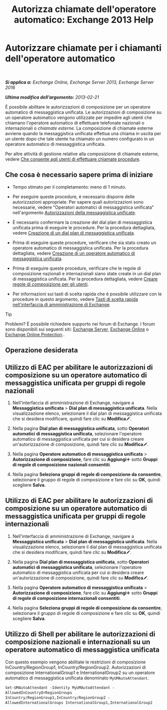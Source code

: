 ﻿---
title: "Autorizza chiamate dell'operatore automatico: Exchange 2013 Help"
TOCTitle: Autorizzare chiamate per i chiamanti dell'operatore automatico
ms:assetid: c6c94fad-64df-44aa-a198-980f017ef716
ms:mtpsurl: https://technet.microsoft.com/it-it/library/Bb691238(v=EXCHG.150)
ms:contentKeyID: 51407410
ms.date: 05/22/2018
mtps_version: v=EXCHG.150
ms.translationtype: MT
---

# Autorizzare chiamate per i chiamanti dell'operatore automatico

 

_**Si applica a:** Exchange Online, Exchange Server 2013, Exchange Server 2016_

_**Ultima modifica dell'argomento:** 2013-02-21_

È possibile abilitare le autorizzazioni di composizione per un operatore automatico di messaggistica unificata. Le autorizzazioni di composizione su un operatore automatico vengono utilizzate per impedire agli utenti che chiamano l'operatore automatico di effettuare telefonate nazionali o internazionali o *chiamate esterne*. La composizione di chiamate esterne avviene quando la messaggistica unificata effettua una chiama in uscita per un utente dopo che tale utente ha chiamato un numero configurato in un operatore automatico di messaggistica unificata.

Per altre attività di gestione relative alla composizione di chiamate esterne, vedere [Che consente agli utenti di effettuare chiamate procedure](allowing-users-to-make-calls-procedures-exchange-2013-help.md).

## Che cosa è necessario sapere prima di iniziare

  - Tempo stimato per il completamento: meno di 1 minuto.

  - Per eseguire queste procedure, è necessario disporre delle autorizzazioni appropriate. Per sapere quali autorizzazioni sono necessarie, vedere "Operatori automatici di messaggistica unificata" nell'argomento [Autorizzazioni della messaggistica unificate](unified-messaging-permissions-exchange-2013-help.md).

  - È necessario confermare la creazione del dial plan di messaggistica unificata prima di eseguire le procedure. Per la procedura dettagliata, vedere [Creazione di un dial plan di messaggistica unificata](create-a-um-dial-plan-exchange-2013-help.md).

  - Prima di eseguire queste procedure, verificare che sia stato creato un operatore automatico di messaggistica unificata. Per la procedura dettagliata, vedere [Creazione di un operatore automatico di messaggistica unificata](create-a-um-auto-attendant-exchange-2013-help.md).

  - Prima di eseguire queste procedure, verificare che le regole di composizione nazionali e internazionali siano state create in un dial plan di messaggistica unificata. Per la procedura dettagliata, vedere [Creare regole di composizione per gli utenti](create-dialing-rules-for-users-exchange-2013-help.md).

  - Per informazioni sui tasti di scelta rapida che è possibile utilizzare con le procedure in questo argomento, vedere [Tasti di scelta rapida nell'interfaccia di amministrazione di Exchange](keyboard-shortcuts-in-the-exchange-admin-center-exchange-online-protection-help.md).


> [!TIP]
> Problemi? È possibile richiedere supporto nei forum di Exchange. I forum sono disponibili sui seguenti siti: <A href="https://go.microsoft.com/fwlink/p/?linkid=60612">Exchange Server</A>, <A href="https://go.microsoft.com/fwlink/p/?linkid=267542">Exchange Online</A> o <A href="https://go.microsoft.com/fwlink/p/?linkid=285351">Exchange Online Protection</A>..



## Operazione desiderata

## Utilizzo di EAC per abilitare le autorizzazioni di composizione su un operatore automatico di messaggistica unificata per gruppi di regole nazionali

1.  Nell'interfaccia di amministrazione di Exchange, navigare a **Messaggistica unificata** \> **Dial plan di messaggistica unificata**. Nella visualizzazione elenco, selezionare il dial plan di messaggistica unificata che si desidera modificare, quindi fare clic su **Modifica**![Icona Modifica](images/JJ218640.6f53ccb2-1f13-4c02-bea0-30690e6ea71d(EXCHG.150).gif "Icona Modifica").

2.  Nella pagina **Dial plan di messaggistica unificata**, sotto **Operatori automatici di messaggistica unificata**, selezionare l'operatore automatico di messaggistica unificata per cui si desidera creare un'autorizzazione di composizione, quindi fare clic su **Modifica**![Icona Modifica](images/JJ218640.6f53ccb2-1f13-4c02-bea0-30690e6ea71d(EXCHG.150).gif "Icona Modifica").

3.  Nella pagina **Operatore automatico di messaggistica unificata** \> **Autorizzazione di composizione**, fare clic su **Aggiungi**![Icona Aggiungi](images/JJ218640.c1e75329-d6d7-4073-a27d-498590bbb558(EXCHG.150).gif "Icona Aggiungi") sotto **Gruppi di regole di composizione nazionali consentiti**.

4.  Nella pagina **Seleziona gruppi di regole di composizione da consentire**, selezionare il gruppo di regole di composizione e fare clic su **OK**, quindi scegliere **Salva**.

## Utilizzo di EAC per abilitare le autorizzazioni di composizione su un operatore automatico di messaggistica unificata per gruppi di regole internazionali

1.  Nell'interfaccia di amministrazione di Exchange, navigare a **Messaggistica unificata** \> **Dial plan di messaggistica unificata**. Nella visualizzazione elenco, selezionare il dial plan di messaggistica unificata che si desidera modificare, quindi fare clic su **Modifica**![Icona Modifica](images/JJ218640.6f53ccb2-1f13-4c02-bea0-30690e6ea71d(EXCHG.150).gif "Icona Modifica").

2.  Nella pagina **Dial plan di messaggistica unificata**, sotto **Operatori automatici di messaggistica unificata**, selezionare l'operatore automatico di messaggistica unificata per cui si desidera creare un'autorizzazione di composizione, quindi fare clic su **Modifica**![Icona Modifica](images/JJ218640.6f53ccb2-1f13-4c02-bea0-30690e6ea71d(EXCHG.150).gif "Icona Modifica").

3.  Nella pagina **Operatore automatico di messaggistica unificata** \> **Autorizzazione di composizione**, fare clic su **Aggiungi**![Icona Aggiungi](images/JJ218640.c1e75329-d6d7-4073-a27d-498590bbb558(EXCHG.150).gif "Icona Aggiungi") sotto **Gruppi di regole di composizione internazionali consentiti**.

4.  Nella pagina **Seleziona gruppi di regole di composizione da consentire**, selezionare il gruppo di regole di composizione e fare clic su **OK**, quindi scegliere **Salva**.

## Utilizzo di Shell per abilitare le autorizzazioni di composizione nazionali e internazionali su un operatore automatico di messaggistica unificata

Con questo esempio vengono abilitate le restrizioni di composizione InCountry/RegionGroup1, InCountry/RegionGroup2. Autorizzazioni di composizione InternationalGroup1 e InternationalGroup2 su un operatore automatico di messaggistica unificata denominato `MyUMAutoAttendant`.

    Set-UMAutoAttendant -Identity MyUMAutoAttendant -AllowedInCountryOrRegionGroups InCountry/RegionGroup1,InCountry/RegionGroup2 -AllowedInternationalGroups InternationalGroup1,InternationalGroup2

